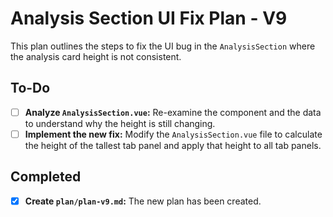 # Analysis Section UI Fix Plan - V9

This plan outlines the steps to fix the UI bug in the `AnalysisSection` where the analysis card height is not consistent.

## To-Do

- [ ] **Analyze `AnalysisSection.vue`:** Re-examine the component and the data to understand why the height is still changing.
- [ ] **Implement the new fix:** Modify the `AnalysisSection.vue` file to calculate the height of the tallest tab panel and apply that height to all tab panels.

## Completed

- [X] **Create `plan/plan-v9.md`:** The new plan has been created.
